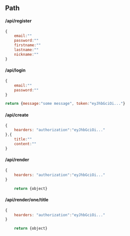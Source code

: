 
## Path
#### /api/register
``` js
{
    email:""
    password:""
    firstname:""
    lastname:""
    nickname:""
}
```



####  /api/login
```js
{
    email:""
    password:""
}
```

```js
return {message:"some message", token:"eyJhbGciOi..."}
```

#### /api/create
```js
{
    hearders: "authorization":"eyJhbGciOi..."
},{
    title:""
    content:""
}
```



#### /api/render
```js
{
    hearders: "authorization":"eyJhbGciOi..."
}
```

```js
    return {object}
```

#### /api/render/one/title
```js
{
    hearders: "authorization":"eyJhbGciOi..."
}
```

```js
    return {object}
```
